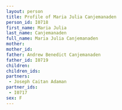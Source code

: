 ```yaml
---
layout: person
title: Profile of Maria Julia Canjemanaden
person_id: I0718
first_name: Maria Julia
last_name: Canjemanaden
full_name: Maria Julia Canjemanaden
mother: 
mother_id: 
father: Andrew Benedict Canjemanaden
father_id: I0719
children:
children_ids:
partners:
 - Joseph Caitan Adaman
partner_ids:
 - I0717
sex: F
---
```


